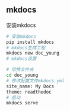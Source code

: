 ## mkdocs

安装mkdocs
```bash
# 安装mkdocs
pip install mkdocs
# mkdocs生成工程
mkdocs new doc_young
# mkdocs设置

# 切换文件夹
cd doc_young
# 修改配置文件mkdocs.yml
site_name: My Docs
theme: readthedoc
# 启动
mkdocs serve
```